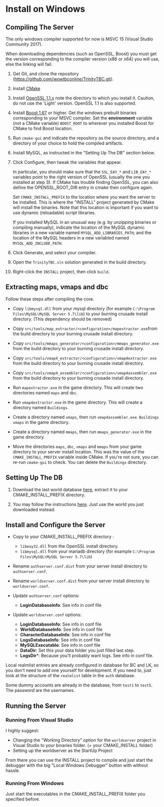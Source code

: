 <!----------------------------------------------------------------------------->
# Install on Windows

## Compiling The Server

The only windows compiler supported for now is MSVC 15 (Visual Studio Community 2017).

When downloading dependencies (such as OpenSSL, Boost) you must get the
version corresponding to the compiler version (x86 or x64) you will use, else
the linking will fail.

1. Get Git, and clone the repository
   (https://github.com/wowtbconline/TrinityTBC.git).

2. Install [CMake][cmake]

3. Install [OpenSSL 1.1.x][openssl] note the directory to which you
   install it. Caution, do not use the 'Light' version. OpenSSL 1.1 is also supported.

4. Install [Boost 1.67][boost] or higher.
   Get the windows prebuilt binaries corresponding to your MSVC compiler. 
   Set the **environment** variable (not a CMake variable) `BOOST_ROOT` to wherever you
   installed Boost for CMake to find Boost location. 

5. Run `cmake-gui` and indicate the repository as the source directory, and a
   directory of your choice to hold the compiled artifacts.

5. Install MySQL, as instructed in the "Setting Up The DB" section below.

6. Click Configure, then tweak the variables that appear.

   In particular, you should make sure that the `SSL_EAY_*` and `LIB_EAY_*` variables point to the
   right version of OpenSSL (usually the one you installed at step 3).
   If CMake has trouble finding OpenSSL, you can also define the OPENSSL_ROOT_DIR entry in cmake then configure again.

   Set `CMAKE_INSTALL_PREFIX` to the location where you want the server to be
   installed. This is where the "INSTALL" project generated by CMake will
   install the binaries.
   Note that this location is important if you want to use dynamic (reloadable) script libraries.

   If you installed MySQL in an unusual way (e.g. by unzipping binaries or
   compiling manually), indicate the location of the MySQL dynamic libraries in
   a new variable named `MYSQL_ADD_LIBRARIES_PATH`; and the location of the
   MySQL headers in a new variabled named `MYSQL_ADD_INCLUDE_PATH`.

7. Click Generate, and select your compiler.

8. Open the `TrinityTBC.sln` solution generated in the build directory.

9. Right-click the `INSTALL` project, then click `build`.

[cmake]:
http://www.cmake.org/cmake/resources/software.html

[openssl]:
http://slproweb.com/products/Win32OpenSSL.html

[boost]:
https://dl.bintray.com/boostorg/release/1.67.0/binaries/

<!----------------------------------------------------------------------------->
## Extracting maps, vmaps and dbc

Follow these steps after compiling the core.

- Copy `libmysql.dll` from your mysql directory (for example `C:\Program Files\MySQL\MySQL Server 5.7\lib`) to your
  burning crusade install directory. (This dependency should be removed)

- Copy `src/tools/map_extractor/<configuration>/mapextractor.exe`from the build
  directory to your burning crusade install directory.

- Copy `src/tools/mmaps_generator/<configuration>/mmaps_generator.exe` from the build
  directory to your burning crusade install directory.

- Copy `src/tools/vmap4_extractor/<configuration>/vmap4extractor.exe` from the build
  directory to your burning crusade install directory.

- Copy `src/tools/vmap4_assembler/<configuration>/vmap4assembler.exe` from the build
  directory to your burning crusade install directory.

- Run `mapextractor.exe` in the game directory. This will create two directories
  named `maps` and `dbc`.

- Run `vmap4extractor.exe` in the game directory. This will create a directory
  named `Buildings`.

- Create a directory named `vmaps`, then run `vmap4assembler.exe Buildings
  vmaps` in the game directory.

- Create a directory named `mmaps`, then run `mmaps_generator.exe` in the game
  directory.

- Move the directories `maps`, `dbc`, `vmaps` and `mmaps` from your game
  directory to your server install location. This was the value of the
  `CMAKE_INSTALL_PREFIX` variable inside CMake. If you're not sure, you can
  re-run `cmake-gui` to check. You can delete the `Buildings` directory.

<!----------------------------------------------------------------------------->
## Setting Up The DB

1. Download the last world database [here][world_db], extract it to your CMAKE_INSTALL_PREFIX directory. 

3. You may follow the instructions [here][trinity_db_instructions]. Just use the world you just downloaded instead.

[world_db]:
https://github.com/wowtbconline/TrinityTBC/releases/tag/TTDB20011

[trinity_db_instructions]:
https://trinitycore.atlassian.net/wiki/spaces/tc/pages/2130092/Databases+Installation

<!----------------------------------------------------------------------------->
## Install and Configure the Server

- Copy to your CMAKE_INSTALL_PREFIX directory :

	- `libeay32.dll` from the OpenSSL install directory.
	- `libmysql.dll` from your mariadb directory (for example `C:\Program Files\MySQL\MySQL Server 5.7\lib`)

<!-- comment for spacing -->

- Rename `authserver.conf.dist` from your server install directory to
  `authserver.conf`.

- Rename `worldserver.conf.dist` from your server install directory to
  `worldserver.conf`.

- Update `authserver.conf` options:  
	- **LoginDatabaseInfo**: See info in conf file

- Update `worldserver.conf` options:  
	- **LoginDatabaseInfo**: See info in conf file
	- **WorldDatabaseInfo**: See info in conf file
	- **CharacterDatabaseInfo**: See info in conf file
	- **LogsDatabaseInfo**: See info in conf file
	- **MySQLExecutable**: See info in conf file
	- **DataDir**: Set this your data folder you just filled last step.
	- **LogsDir***: Because you'll probably want logs. See info in conf file.
	
Local realmlist entries are already configured in database for BC and LK, so you don't need
to add one yourself for development. If you need to, just look at the structure
of the `realmlist` table in the `auth` database.

Some dummy accounts are already in the database, from `test1` to `test5`. The
password are the usernames.



<!----------------------------------------------------------------------------->
## Running the Server

### Running From Visual Studio

I highly suggest:
- Changing the "Working Directory" option for the `worldserver` project in Visual Studio to your binaries folder. (= your CMAKE_INSTALL folder)
- Setting up the worldserver as the StartUp Project

From there you can use the INSTALL project to compile and just start the debugger with the big "Local Windows Debugger" button with without hassle.

### Running From Windows

Just start the executables in the CMAKE_INSTALL_PREFIX folder you specified before.
